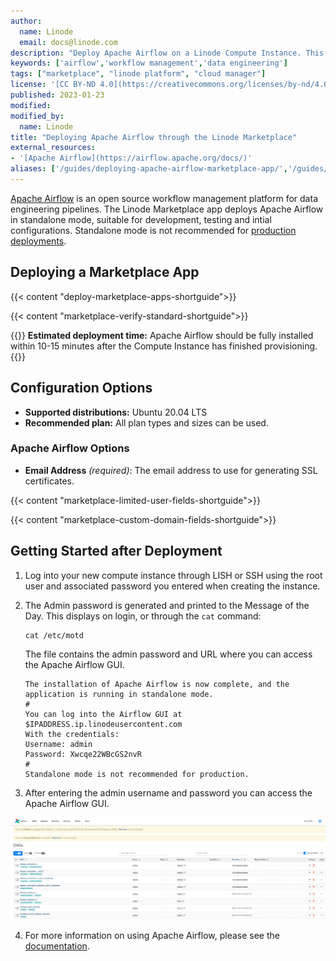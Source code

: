 ```yaml
---
author:
  name: Linode
  email: docs@linode.com
description: "Deploy Apache Airflow on a Linode Compute Instance. This provides you with an open-source workflow management platform for data engineering pipelines."
keywords: ['airflow','workflow management','data engineering']
tags: ["marketplace", "linode platform", "cloud manager"]
license: '[CC BY-ND 4.0](https://creativecommons.org/licenses/by-nd/4.0)'
published: 2023-01-23
modified: 
modified_by:
  name: Linode
title: "Deploying Apache Airflow through the Linode Marketplace"
external_resources:
- '[Apache Airflow](https://airflow.apache.org/docs/)'
aliases: ['/guides/deploying-apache-airflow-marketplace-app/','/guides/apache-airflow-marketplace-app/']
---
```


[Apache Airflow](https://airflow.apache.org) is an open source workflow management platform for data engineering pipelines. The Linode Marketplace app deploys Apache Airflow in standalone mode, suitable for development, testing and intial configurations. Standalone mode is not recommended for [production deployments](https://airflow.apache.org/docs/apache-airflow/stable/production-deployment.html).

## Deploying a Marketplace App

{{< content "deploy-marketplace-apps-shortguide">}}

{{< content "marketplace-verify-standard-shortguide">}}

{{<note>}}
**Estimated deployment time:** Apache Airflow should be fully installed within 10-15 minutes after the Compute Instance has finished provisioning.
{{</note>}}

## Configuration Options

- **Supported distributions:** Ubuntu 20.04 LTS
- **Recommended plan:** All plan types and sizes can be used.

### Apache Airflow Options
- **Email Address** *(required)*: The email address to use for generating SSL certificates. 

{{< content "marketplace-limited-user-fields-shortguide">}}

{{< content "marketplace-custom-domain-fields-shortguide">}}

## Getting Started after Deployment 

1. Log into your new compute instance through LISH or SSH using the root user and associated password you entered when creating the instance. 

2. The Admin password is generated and printed to the Message of the Day. This displays on login, or through the `cat` command: 

    ```command
    cat /etc/motd
    ```
    The file contains the admin password and URL where you can access the Apache Airflow GUI.
    
    ```file {title="/etc/motd"}
    The installation of Apache Airflow is now complete, and the application is running in standalone mode.
    #
    You can log into the Airflow GUI at $IPADDRESS.ip.linodeusercontent.com
    With the credentials: 
    Username: admin
    Password: Xwcqe22WBcGS2nvR
    #
    Standalone mode is not recommended for production.
    ```
3. After entering the admin username and password you can access the Apache Airflow GUI. 

![Screenshot of Apache Airflow GUI](apache-airflow-gui.png)

4. For more information on using Apache Airflow, please see the [documentation](https://airflow.apache.org/docs/). 
